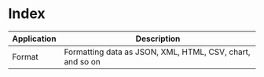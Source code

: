 # Index

| Application     | Description
| ----------------|-----------------------------------------------------------|
| Format          | Formatting data as JSON, XML, HTML, CSV, chart, and so on |